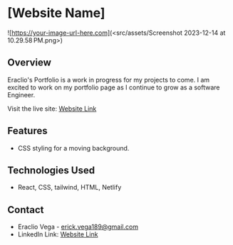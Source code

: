 # [Website Name]

![https://your-image-url-here.com](<src/assets/Screenshot 2023-12-14 at 10.29.58 PM.png>)

## Overview

Eraclio's Portfolio is a work in progress for my projects to come. I am excited to work on my portfolio page as I continue to grow as a software Engineer.

Visit the live site: [Website Link](https://eracliovega.netlify.app)

## Features

- CSS styling for a moving background.

## Technologies Used

- React, CSS, tailwind, HTML, Netlify

## Contact

- Eraclio Vega - erick.vega189@gmail.com
- LinkedIn Link: [Website Link](www.linkedin.com/in/eraclio-vega
) 

